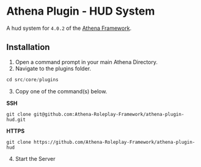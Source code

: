 # Athena Plugin - HUD System

A hud system for `4.0.2` of the [Athena Framework](https://athenaframework.com/).

## Installation

1. Open a command prompt in your main Athena Directory.
2. Navigate to the plugins folder.

```ts
cd src/core/plugins
```

3. Copy one of the command(s) below.

**SSH**

```
git clone git@github.com:Athena-Roleplay-Framework/athena-plugin-hud.git
```

**HTTPS**
```
git clone https://github.com/Athena-Roleplay-Framework/athena-plugin-hud
```

4. Start the Server
